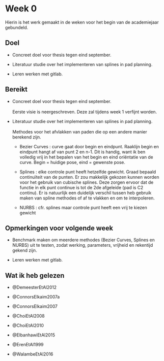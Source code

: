 Week 0
======

Hierin is het werk gemaakt in de weken voor het begin van de
academiejaar gebundeld.

Doel
----

-   Concreet doel voor thesis tegen eind september.

-   Literatuur studie over het implementeren van splines in
    pad planning.

-   Leren werken met gitlab.

Bereikt
-------

-   Concreet doel voor thesis tegen eind september.\
    \
    Eerste visie is neergeschreven. Deze zal tijdens week 1
    verfijnt worden.

-   Literatuur studie over het implementeren van splines in pad
    planning.\
    \
    Methodes voor het afvlakken van paden die op een andere manier
    berekend zijn.

    -   Bezier Curves : curve gaat door begin en eindpunt. Raaklijn
        begin en eindpunt hangt af van punt 2 en n-1. Dit is handig,
        want ik ben volledig vrij in het bepalen van het begin en eind
        oriëntatie van de curve. Begin = huidige pose, eind =
        gewenste pose.

    -   Splines : elke controle punt heeft hetzelfde gewicht. Graad
        bepaald continuïteit van de punten. Er zou makkelijk gekozen
        kunnen worden voor het gebruik van cubische splines. Deze zorgen
        ervoor dat de functie in elk punt continue is tot de 2de
        afgeleide (pad is C2 continu). Er is natuurlijk een duidelijk
        verschil tussen heb gebruik maken van spline methodes of af te
        vlakken en om te interpoleren.

    -   NURBS : cfr. splines maar controle punt heeft een vrij te kiezen
        gewicht

Opmerkingen voor volgende week
------------------------------

-   Benchmark maken om meerdere methodes (Bezier Curves, Splines
    en NURBS) uit te testen, zodat werking, parameters, vrijheid en
    rekentijd gekend zijn.

-   Leren werken met gitlab.

Wat ik heb gelezen
------------------

-   @DemeesterEtAl2012

-   @ConnorsElkaim2007a

-   @ConnorsElkaim2007

-   @ChoiEtAl2008

-   @ChoiEtAl2010

-   @ElbanhawiEtAl2015

-   @ErenEtAl1999

-   @WalambeEtAl2016
